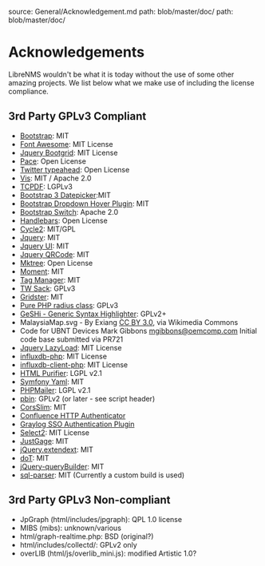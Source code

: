 source: General/Acknowledgement.md
path: blob/master/doc/
path: blob/master/doc/

# Acknowledgements

LibreNMS wouldn't be what it is today without the use of some other amazing projects.
We list below what we make use of including the license compliance.

## 3rd Party GPLv3 Compliant

- [Bootstrap](http://getbootstrap.com/): MIT
- [Font Awesome](http://fontawesome.io/icons/): MIT License
- [Jquery Bootgrid](http://www.jquery-bootgrid.com/): MIT License
- [Pace](https://github.com/HubSpot/pace): Open License
- [Twitter typeahead](https://github.com/corejavascript/typeahead.js): Open License
- [Vis](http://visjs.org/): MIT / Apache 2.0
- [TCPDF](http://www.tcpdf.org): LGPLv3
- [Bootstrap 3 Datepicker](http://eonasdan.github.io/bootstrap-datetimepicker/):MIT
- [Bootstrap Dropdown Hover Plugin](https://github.com/CWSpear/bootstrap-hover-dropdown): MIT
- [Bootstrap Switch](http://www.bootstrap-switch.org/): Apache 2.0
- [Handlebars](http://handlebarsjs.com/): Open License
- [Cycle2](http://jquery.malsup.com/cycle2/): MIT/GPL
- [Jquery](https://jquery.com/): MIT
- [Jquery UI](https://jqueryui.com/): MIT
- [Jquery QRCode](http://larsjung.de/jquery-qrcode/): MIT
- [Mktree](http://www.mattkruse.com/javascript/mktree/): Open License
- [Moment](http://momentjs.com/): MIT
- [Tag Manager](http://soliantconsulting.github.io/tagmanager/): MIT
- [TW Sack](https://code.google.com/p/tw-sack/): GPLv3
- [Gridster](http://gridster.net/): MIT
- [Pure PHP radius class](http://developer.sysco.ch/php/): GPLv3
- [GeSHi - Generic Syntax Highlighter](http://qbnz.com/highlighter/): GPLv2+
- MalaysiaMap.svg - By Exiang [CC BY 3.0](http://creativecommons.org/licenses/by/3.0), via Wikimedia Commons
- Code for UBNT Devices Mark Gibbons <mgibbons@oemcomp.com> Initial code base submitted via PR721
- [Jquery LazyLoad](http://www.appelsiini.net/projects/lazyload): MIT License
- [influxdb-php](https://github.com/influxdb/influxdb-php): MIT License
- [influxdb-client-php](https://github.com/influxdata/influxdb-client-php): MIT License
- [HTML Purifier](http://htmlpurifier.org/): LGPL v2.1
- [Symfony Yaml](https://github.com/symfony/yaml): MIT
- [PHPMailer](https://github.com/PHPMailer/PHPMailer): LGPL v2.1
- [pbin](https://github.com/glensc/pbin): GPLv2 (or later - see script header)
- [CorsSlim](https://github.com/palanik/CorsSlim): MIT
- [Confluence HTTP Authenticator](https://github.com/chauth/confluence_http_authenticator)
- [Graylog SSO Authentication Plugin](https://github.com/Graylog2/graylog-plugin-auth-sso)
- [Select2](https://select2.org): MIT License
- [JustGage](http://justgage.com): MIT
- [jQuery.extendext](https://github.com/mistic100/jQuery.extendext): MIT
- [doT](https://github.com/olado/doT): MIT
- [jQuery-queryBuilder](https://github.com/mistic100/jQuery-QueryBuilder/): MIT
- [sql-parser](https://github.com/mistic100/sql-parser/): MIT (Currently a custom build is used)

## 3rd Party GPLv3 Non-compliant

- JpGraph (html/includes/jpgraph): QPL 1.0 license
- MIBS (mibs): unknown/various
- html/graph-realtime.php: BSD (original?)
- html/includes/collectd/: GPLv2 only
- overLIB (html/js/overlib_mini.js): modified Artistic 1.0?